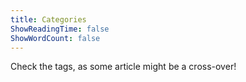 ```yaml
---
title: Categories
ShowReadingTime: false
ShowWordCount: false
---
```


Check the tags, as some article might be a cross-over!
